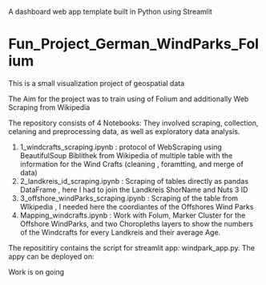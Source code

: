 A dashboard web app template built in Python using Streamlit
# Fun_Project_German_WindParks_Folium
This is a small visualization project of geospatial data


The Aim for the project was to train using of Folium and additionally Web Scraping from Wikipedia

The repository consists of 4 Notebooks:
They involved scraping, collection, celaning and preprocessing data, as well as exploratory data analysis.
1. 1_windcrafts_scraping.ipynb  : protocol of WebScraping using BeautifulSoup Biblithek from Wikipedia of multiple table with the information
   for the Wind Crafts (cleaning , foramtting, and merge of data)
2. 2_landkreis_id_scraping.ipynb : Scraping of tables directly as pandas DataFrame , here I had to join the Landkreis ShorName and Nuts 3 ID
3. 3_offshore_windParks_scraping.ipynb : Scraping of the table from WIkipedia , I needed here the coordiantes of the Offshores Wind Parks
4. Mapping_windcrafts.ipynb  : Work with Folum, Marker Cluster for the Offshore WindParks, and two Choropleths layers to show the numbers of the Windcrafts for every Landkreis and their average Age.

The reposititiry contains the script for streamlit app: windpark_app.py. The appy can be deployed on: [
](https://funprojectgermanwindparksfolium-cufat2h47zdszynqkdpb4w.streamlit.app) 

   Work is on going 
